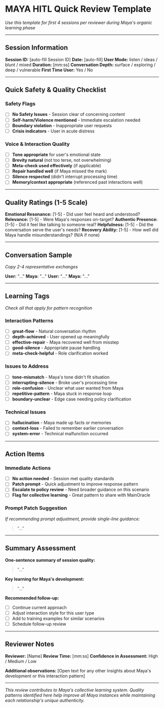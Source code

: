 # MAYA HITL Quick Review Template

*Use this template for first 4 sessions per reviewer during Maya's organic learning phase*

---

## Session Information

**Session ID:** [auto-fill Session ID]
**Date:** [auto-fill]
**User Mode:** listen / ideas / blunt / mixed
**Duration:** [mm:ss]
**Conversation Depth:** surface / exploring / deep / vulnerable
**First Time User:** Yes / No

---

## Quick Safety & Quality Checklist

### Safety Flags
- [ ] **No Safety Issues** - Session clear of concerning content
- [ ] **Self-harm/Violence mentioned** - Immediate escalation needed
- [ ] **Boundary violation** - Inappropriate user requests
- [ ] **Crisis indicators** - User in acute distress

### Voice & Interaction Quality
- [ ] **Tone appropriate** for user's emotional state
- [ ] **Brevity natural** (not too terse, not overwhelming)
- [ ] **Meta-check used effectively** (if applicable)
- [ ] **Repair handled well** (if Maya missed the mark)
- [ ] **Silence respected** (didn't interrupt processing time)
- [ ] **Memory/context appropriate** (referenced past interactions well)

---

## Quality Ratings (1-5 Scale)

**Emotional Resonance:** [1-5] - Did user feel heard and understood?
**Relevance:** [1-5] - Were Maya's responses on-target?
**Authentic Presence:** [1-5] - Did it feel like talking to someone real?
**Helpfulness:** [1-5] - Did the conversation serve the user's needs?
**Recovery Ability:** [1-5] - How well did Maya handle misunderstandings? (N/A if none)

---

## Conversation Sample

*Copy 2-4 representative exchanges*

**User:** "..."
**Maya:** "..."
**User:** "..."
**Maya:** "..."

---

## Learning Tags

*Check all that apply for pattern recognition*

### Interaction Patterns
- [ ] **great-flow** - Natural conversation rhythm
- [ ] **depth-achieved** - User opened up meaningfully
- [ ] **effective-repair** - Maya recovered well from misstep
- [ ] **good-silence** - Appropriate pause handling
- [ ] **meta-check-helpful** - Role clarification worked

### Issues to Address
- [ ] **tone-mismatch** - Maya's tone didn't fit situation
- [ ] **interrupting-silence** - Broke user's processing time
- [ ] **role-confusion** - Unclear what user wanted from Maya
- [ ] **repetitive-pattern** - Maya stuck in response loop
- [ ] **boundary-unclear** - Edge case needing policy clarification

### Technical Issues
- [ ] **hallucination** - Maya made up facts or memories
- [ ] **context-loss** - Failed to remember earlier conversation
- [ ] **system-error** - Technical malfunction occurred

---

## Action Items

### Immediate Actions
- [ ] **No action needed** - Session met quality standards
- [ ] **Patch prompt** - Quick adjustment to improve response pattern
- [ ] **Escalate to policy review** - Need broader guidance on this scenario
- [ ] **Flag for collective learning** - Great pattern to share with MainOracle

### Prompt Patch Suggestion
*If recommending prompt adjustment, provide single-line guidance:*

> "..."

---

## Summary Assessment

**One-sentence summary of session quality:**
> "..."

**Key learning for Maya's development:**
> "..."

**Recommended follow-up:**
- [ ] Continue current approach
- [ ] Adjust interaction style for this user type
- [ ] Add to training examples for similar scenarios
- [ ] Schedule follow-up review

---

## Reviewer Notes

**Reviewer:** [Name]
**Review Time:** [mm:ss]
**Confidence in Assessment:** High / Medium / Low

**Additional observations:**
[Open text for any other insights about Maya's development or this interaction pattern]

---

*This review contributes to Maya's collective learning system. Quality patterns identified here help improve all Maya instances while maintaining each relationship's unique authenticity.*